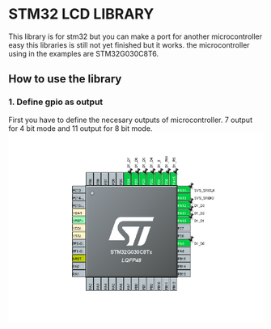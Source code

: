 # STM32 LCD LIBRARY
This library is for stm32 but you can make a port for another microcontroller easy
this libraries is still not yet finished but it works.
the microcontroller using in the examples are STM32G030C8T6.


## How to use the library

### 1. Define gpio as output
First you have to define the necesary outputs of microcontroller.
7 output for 4 bit mode  and 11 output for 8 bit mode.
![Definene gpio as output in stm32cubemx](https://github.com/MrMustard/STM32-LCD/blob/main/EXAMPLES/LCD_16X2_8_BIT_MODE/pinout.png)



